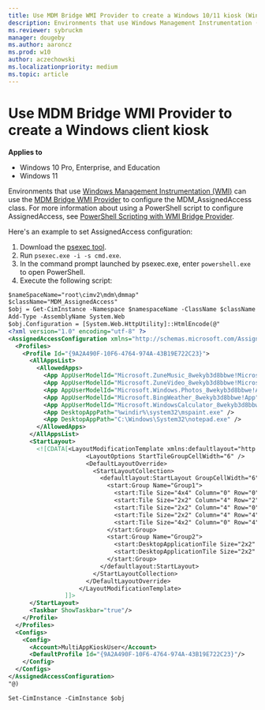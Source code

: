 ```yaml
---
title: Use MDM Bridge WMI Provider to create a Windows 10/11 kiosk (Windows 10/11)
description: Environments that use Windows Management Instrumentation (WMI) can use the MDM Bridge WMI Provider to configure the MDM_AssignedAccess class.
ms.reviewer: sybruckm
manager: dougeby
ms.author: aaroncz
ms.prod: w10
author: aczechowski
ms.localizationpriority: medium
ms.topic: article
---
```


# Use MDM Bridge WMI Provider to create a Windows client kiosk


**Applies to**

- Windows 10 Pro, Enterprise, and Education
- Windows 11

Environments that use [Windows Management Instrumentation (WMI)](/windows/win32/wmisdk/wmi-start-page) can use the [MDM Bridge WMI Provider](/windows/win32/dmwmibridgeprov/mdm-bridge-wmi-provider-portal) to configure the MDM_AssignedAccess class. For more information about using a PowerShell script to configure AssignedAccess, see [PowerShell Scripting with WMI Bridge Provider](/windows/client-management/mdm/using-powershell-scripting-with-the-wmi-bridge-provider). 

Here's an example to set AssignedAccess configuration:

1. Download the [psexec tool](/sysinternals/downloads/psexec).  
2. Run `psexec.exe -i -s cmd.exe`.
3. In the command prompt launched by psexec.exe, enter `powershell.exe` to open PowerShell. 
4. Execute the following script:

```xml
$nameSpaceName="root\cimv2\mdm\dmmap"
$className="MDM_AssignedAccess"
$obj = Get-CimInstance -Namespace $namespaceName -ClassName $className
Add-Type -AssemblyName System.Web
$obj.Configuration = [System.Web.HttpUtility]::HtmlEncode(@"
<?xml version="1.0" encoding="utf-8" ?>
<AssignedAccessConfiguration xmlns="http://schemas.microsoft.com/AssignedAccess/2017/config">
  <Profiles>
    <Profile Id="{9A2A490F-10F6-4764-974A-43B19E722C23}">
      <AllAppsList>
        <AllowedApps>
          <App AppUserModelId="Microsoft.ZuneMusic_8wekyb3d8bbwe!Microsoft.ZuneMusic" />
          <App AppUserModelId="Microsoft.ZuneVideo_8wekyb3d8bbwe!Microsoft.ZuneVideo" />
          <App AppUserModelId="Microsoft.Windows.Photos_8wekyb3d8bbwe!App" />
          <App AppUserModelId="Microsoft.BingWeather_8wekyb3d8bbwe!App" />
          <App AppUserModelId="Microsoft.WindowsCalculator_8wekyb3d8bbwe!App" />
          <App DesktopAppPath="%windir%\system32\mspaint.exe" />
          <App DesktopAppPath="C:\Windows\System32\notepad.exe" />
        </AllowedApps>
      </AllAppsList>
      <StartLayout>
        <![CDATA[<LayoutModificationTemplate xmlns:defaultlayout="http://schemas.microsoft.com/Start/2014/FullDefaultLayout" xmlns:start="http://schemas.microsoft.com/Start/2014/StartLayout" Version="1" xmlns="http://schemas.microsoft.com/Start/2014/LayoutModification">
                      <LayoutOptions StartTileGroupCellWidth="6" />
                      <DefaultLayoutOverride>
                        <StartLayoutCollection>
                          <defaultlayout:StartLayout GroupCellWidth="6">
                            <start:Group Name="Group1">
                              <start:Tile Size="4x4" Column="0" Row="0" AppUserModelID="Microsoft.ZuneMusic_8wekyb3d8bbwe!Microsoft.ZuneMusic" />
                              <start:Tile Size="2x2" Column="4" Row="2" AppUserModelID="Microsoft.ZuneVideo_8wekyb3d8bbwe!Microsoft.ZuneVideo" />
                              <start:Tile Size="2x2" Column="4" Row="0" AppUserModelID="Microsoft.Windows.Photos_8wekyb3d8bbwe!App" />
                              <start:Tile Size="2x2" Column="4" Row="4" AppUserModelID="Microsoft.BingWeather_8wekyb3d8bbwe!App" />
                              <start:Tile Size="4x2" Column="0" Row="4" AppUserModelID="Microsoft.WindowsCalculator_8wekyb3d8bbwe!App" />
                            </start:Group>
                            <start:Group Name="Group2">
                              <start:DesktopApplicationTile Size="2x2" Column="2" Row="0" DesktopApplicationLinkPath="%ALLUSERSPROFILE%\Microsoft\Windows\Start Menu\Programs\Accessories\Paint.lnk" />
                              <start:DesktopApplicationTile Size="2x2" Column="0" Row="0" DesktopApplicationLinkPath="%APPDATA%\Microsoft\Windows\Start Menu\Programs\Accessories\Notepad.lnk" />
                            </start:Group>
                          </defaultlayout:StartLayout>
                        </StartLayoutCollection>
                      </DefaultLayoutOverride>
                    </LayoutModificationTemplate>
                ]]>
      </StartLayout>
      <Taskbar ShowTaskbar="true"/>
    </Profile>
  </Profiles>
  <Configs>
    <Config>
      <Account>MultiAppKioskUser</Account>
      <DefaultProfile Id="{9A2A490F-10F6-4764-974A-43B19E722C23}"/>
    </Config>
  </Configs>
</AssignedAccessConfiguration>
"@)

Set-CimInstance -CimInstance $obj
```
